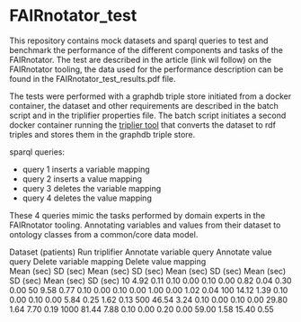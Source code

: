# FAIRnotator_test
This repository contains mock datasets and sparql queries to test and benchmark the performance of the different components and tasks of the FAIRnotator. The test are described in the article (link wil follow) on the FAIRnotator tooling, the data used for the performance description can be found in the FAIRnotator_test_results.pdf file.

The tests were performed with a graphdb triple store initiated from a docker container, the dataset and other requirements are described in the batch script and in the triplifier properties file. The batch script initiates a second docker container running the [triplier tool](https://github.com/MaastrichtU-CDS/triplifier) that converts the dataset to rdf triples and stores them in the graphdb triple store.

sparql queries:
- query 1 inserts a variable mapping
- query 2 inserts a value mapping
- query 3 deletes the variable mapping
- query 4 deletes the value mapping

These 4 queries mimic the tasks performed by domain experts in the FAIRnotator tooling. Annotating variables and values from their dataset to ontology classes from a common/core data model. 

Dataset (patients)	Run triplifier		Annotate variable query		Annotate value query		Delete variable mapping		Delete value mapping	
	Mean (sec)	SD (sec)	Mean (sec)	SD (sec)	Mean (sec)	SD (sec)	Mean (sec)	SD (sec)	Mean (sec)	SD (sec)
10	4.92	0.11	0.10	0.00	0.10	0.00	0.82	0.04	0.30	0.00
50	9.58	0.77	0.10	0.00	0.10	0.00	1.00	0.00	1.02	0.04
100	14.12	1.39	0.10	0.00	0.10	0.00	5.84	0.25	1.62	0.13
500	46.54	3.24	0.10	0.00	0.10	0.00	29.80	1.64	7.70	0.19
1000	81.44	7.88	0.10	0.00	0.20	0.00	59.00	1.58	15.40	0.55
